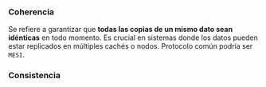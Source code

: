 ### **Coherencia**

Se refiere a garantizar que **todas las copias de un mismo dato sean idénticas** en todo momento. Es crucial en sistemas donde los datos pueden estar replicados en múltiples cachés o nodos. Protocolo común podría ser `MESI`.

### **Consistencia**
